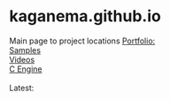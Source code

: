 # kaganema.github.io
Main page to project locations
<a href="portfolio/viewers/index.html">Portfolio:</a> <br>
<a href="samples/mini-projects.md">Samples</a><br>
<a href="videos.html">Videos </a><br>
<a href="eng/c-engine-dev-log.html">C Engine</a><br><br>
Latest: 
